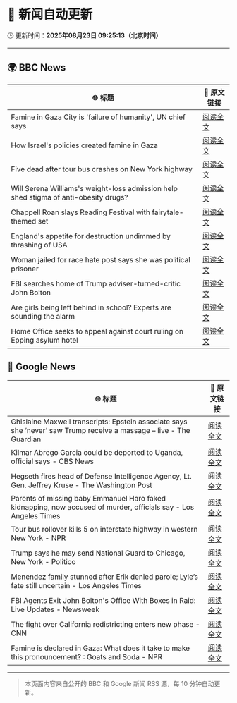 # 🧠 新闻自动更新

🕒 更新时间：**2025年08月23日 09:25:13（北京时间）**

---

## 🌍 BBC News

| 🌐 标题 | 🔗 原文链接 |
|--------|-------------|
| Famine in Gaza City is 'failure of humanity', UN chief says | [阅读全文](https://www.bbc.com/news/articles/c05ed5rgld3o?at_medium=RSS&at_campaign=rss) |
| How Israel's policies created famine in Gaza | [阅读全文](https://www.bbc.com/news/articles/ckg4p90z1kxo?at_medium=RSS&at_campaign=rss) |
| Five dead after tour bus crashes on New York highway | [阅读全文](https://www.bbc.com/news/articles/cm2kp312ryxo?at_medium=RSS&at_campaign=rss) |
| Will Serena Williams's weight-loss admission help shed stigma of anti-obesity drugs? | [阅读全文](https://www.bbc.com/news/articles/c8de89lg21jo?at_medium=RSS&at_campaign=rss) |
| Chappell Roan slays Reading Festival with fairytale-themed set | [阅读全文](https://www.bbc.com/news/articles/cr74p245zdlo?at_medium=RSS&at_campaign=rss) |
| England's appetite for destruction undimmed by thrashing of USA | [阅读全文](https://www.bbc.com/sport/rugby-union/articles/cp94p2y9rl3o?at_medium=RSS&at_campaign=rss) |
| Woman jailed for race hate post says she was political prisoner | [阅读全文](https://www.bbc.com/news/articles/ce83pj1ggmeo?at_medium=RSS&at_campaign=rss) |
| FBI searches home of Trump adviser-turned-critic John Bolton | [阅读全文](https://www.bbc.com/news/articles/c98lre1vqn4o?at_medium=RSS&at_campaign=rss) |
| Are girls being left behind in school? Experts are sounding the alarm | [阅读全文](https://www.bbc.com/news/articles/cx2q189kv7yo?at_medium=RSS&at_campaign=rss) |
| Home Office seeks to appeal against court ruling on Epping asylum hotel | [阅读全文](https://www.bbc.com/news/articles/cy5p2ye95z9o?at_medium=RSS&at_campaign=rss) |

## 📰 Google News

| 🌐 标题 | 🔗 原文链接 |
|--------|-------------|
| Ghislaine Maxwell transcripts: Epstein associate says she ‘never’ saw Trump receive a massage – live - The Guardian | [阅读全文](https://news.google.com/rss/articles/CBMi0AFBVV95cUxNVU5rREZuTXJfSjZNVFd5RkN6MFptajlrclRCUHA4eW5ibk9aU3UxYndTVmtLX2JpckRPY3pGamNpMmdaQ0FYOEdIZ1dUeEdjaU5GNjlLNEZlUjJaVWpmT1NkcmhXWGdVN2J5UDZiMW9Falh5UGpZSTMydDdOOVBXQUFWX293c1MwckRJcXNZb0xicEItczU5M2doME9WWTcyemFEOW1MUjl2NTJXZ1d5Zy1NRVlNNmlPckZNTjZ1NUIxZzVCalkzNVRJZ0I5SFpq?oc=5) |
| Kilmar Abrego Garcia could be deported to Uganda, official says - CBS News | [阅读全文](https://news.google.com/rss/articles/CBMihAFBVV95cUxPRFk1STVmeVQxNGFqS1E4UE1jRU5YU2wwaExUVmE2bGFrNF8yUjYxRnlNREhRanhwMEZtblEzdlBtN3dHVUVYU29aTmtBT3UwajZrUTk4WGxOVV96QVpCT0UwU0VFeEpZTEpFWENSU1dobFpvbTlRREdyYTlFMHZwYjh6R2_SAYoBQVVfeXFMTmlBUXgzMW9DdFdtMzFXdHpPUHctcmNiSmQ3N1ZGSXdJeU9OVlZUX0hJNjA0c1IyRDhwWFZSY0NhUlpmdmhzdUZWTWFwMmo2QWp4b2o3a19YUFVmTk1oamFXUDZVZEtwdzktQUZFbmtIcS1NYVVhQWZlTUF5UERweEpjd0Ywb0o3VTFn?oc=5) |
| Hegseth fires head of Defense Intelligence Agency, Lt. Gen. Jeffrey Kruse - The Washington Post | [阅读全文](https://news.google.com/rss/articles/CBMirAFBVV95cUxNRjBkZDhrNGFtWmV6aHc4TkI1eFd0YjNhVHotTndaLTJtLXVSdEY1LWl1U1BpRG0zeDZzaWU0eGJIS2NPeU05NDh0RDJSdjI0WG15TFA5clNFUnduMjZWSmdOelpyUmsxZUF1SjQtaTJMbm5xYUUtUEY5bFBDOE43TzRjZFpjU0ZMR1loNnNIckliR21YMF9fME5SQTBHeFFnZGxZci0xcGh3S3Rx?oc=5) |
| Parents of missing baby Emmanuel Haro faked kidnapping, now accused of murder, officials say - Los Angeles Times | [阅读全文](https://news.google.com/rss/articles/CBMivgFBVV95cUxOTGFYdkNzYjdfZmYzQzFQakp4R21VUG9QZG9zbDkwbkJoZjRDN29LMjhjQmF1QTBrWnlHZlV1VHluWVR2bEo5R2hqSjZSSUtoWmd1S2s4aGtSYzhrTkRQRzBPRkhoS0dkQ3VCbzJOQmwtZ0liTTVmVTFxRW1mSUl1ZTlPYjJSMURMcGo0eVhuQnEzS3c4WTN1THdTeXh5OUZ2cnlrbkVMSlZGNW5uRThla0NDR2t6UGVILVBzWHdR?oc=5) |
| Tour bus rollover kills 5 on interstate highway in western New York - NPR | [阅读全文](https://news.google.com/rss/articles/CBMic0FVX3lxTFAtWkppUGExb0lTTFdLSW1FZXNDYkxwZGluWURtU3hFbklDNGNxTnVsWWxIaFVTUnNRYTZKbGsxeGF5TG1pTElldzhsOFV4Y2UtbXhTVWJNc3Z4eDhjMmRoa1dHUmFvNXVhT3FnQ2dlUC1kMTQ?oc=5) |
| Trump says he may send National Guard to Chicago, New York - Politico | [阅读全文](https://news.google.com/rss/articles/CBMikAFBVV95cUxOUGJmWk1rbUxBMDQwWnkwcUswX1Z5RVRIQ09HaVo5RHBmcWZ5MUJDUkZuUlV1VnlvN1IzSTloX1pJVDJ0ZVNmTnZ0NEh3eGF2Mkd1bm5pSHhXendFaEtCWmM1T0pVUTdzS3d6QWdfSVJFQkJFR3FpQXpFQ3lqaXc3ZHZJSHVoX3RlbTAwU2FmMWM?oc=5) |
| Menendez family stunned after Erik denied parole; Lyle’s fate still uncertain - Los Angeles Times | [阅读全文](https://news.google.com/rss/articles/CBMikwFBVV95cUxObHV5bTJwQ3JnQVpWUzB2bnF2d0xWLWVTczdXN0J0NVJETEI5OEtkM19PUVM5YmV1Wk1rb2FRajFIazAyaElmcHpKd3RwRmR2bTRHdWNFZkszXzVPcFRZVmdPalhwcGpraTNNT1VXazY0VFlvckZiazFTdW5zMGpGX2JjMzhKZFc4ZnhsUk1KTE1pckU?oc=5) |
| FBI Agents Exit John Bolton's Office With Boxes in Raid: Live Updates - Newsweek | [阅读全文](https://news.google.com/rss/articles/CBMie0FVX3lxTE90U28wbkFrVlBBLS1ibmV0X18ydHJiQW02aTBEQm1janQxWXdnWVN0TUppWF9KRXlPcUVfYlRlM19FckxBYmJxU1Z4MFNGR1htbno5NVdWSmlYNlZVTEwybndPTzkzencyVWY2dDNCVWhOMUdQMGZMZEFKUQ?oc=5) |
| The fight over California redistricting enters new phase - CNN | [阅读全文](https://news.google.com/rss/articles/CBMigwFBVV95cUxPcjIzQWdDTnBWVVotQW9qV3E4ck5lMElaVkhxY0szX2lDV0wzYW9nRUMtbFRqeW8yY19EY2N5Y3p0UlFuNUdjNnZCa2hFV1NQZ0wtTGtVTzIyRXVxZERlNWVWWDQ0WGdISjBVLVlTeVlhS3RZOWV3WnNsVlYyMWVmckdyNNIBiAFBVV95cUxObGVKNmd6VlQyajZna3kyaTBVVjdRa3lZbHJxN3FEaTdyR3RRSjJNQnlBVjBOdnBGR185a25CTnhPWnR4VWc2OGJISzAzVTJuQlBXMlpNbm9FRzVVSHZPSk43VjJSbk1mT0Q1U043ZnBfZjFQSzV3YW1Kd3pfX05DTzZfTURibDVM?oc=5) |
| Famine is declared in Gaza: What does it take to make this pronouncement? : Goats and Soda - NPR | [阅读全文](https://news.google.com/rss/articles/CBMi0wFBVV95cUxORXotSTVJOHJaRkZGTjFNV01KanhJcUZQNlJDQjJlRUxZVTRFeHZvV3h5TU51dEVPWUdaNzREZlY3amhVTGRtcVpING1tOFBMbWMzLUlNem9LR1AzWFJYZUhDQTA2dDJ5ZzRYQlpUd2RCaEtFcndhcHluRGV3NE1SX2FSY1hZd0ZGWGxyNHF1YzBWMDgtRXRsQVU0Y19zMTJ0ckJNMng2czd4V08zVl9WNHNoZWk0VXdvcDNaUWpDOGxmMUgwV1Nyc1lTOENzelIyWE1r?oc=5) |

---
> 本页面内容来自公开的 BBC 和 Google 新闻 RSS 源，每 10 分钟自动更新。